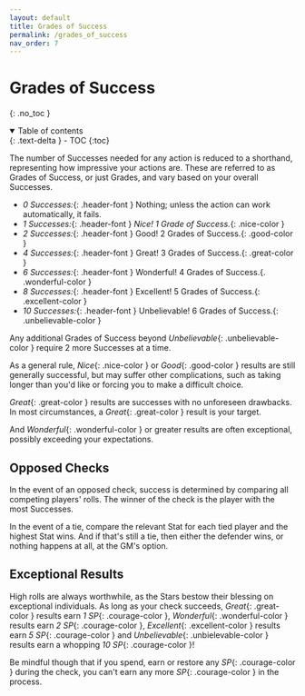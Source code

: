 ```yaml
---
layout: default
title: Grades of Success
permalink: /grades_of_success
nav_order: 7
---
```


# Grades of Success
{: .no_toc }

<details open markdown="block">
  <summary>
    Table of contents
  </summary>
  {: .text-delta }
- TOC
{:toc}
</details>

The number of Successes needed for any action is reduced to a shorthand, representing how impressive your actions are. These are referred to as Grades of Success, or just Grades, and vary based on your overall Successes.

- *0 Successes:*{: .header-font } Nothing; unless the action can work automatically, it fails.
- *1 Successes:*{: .header-font } *Nice! 1 Grade of Success.*{: .nice-color }
- *2 Successes:*{: .header-font } Good! 2 Grades of Success.{: .good-color }
- *4 Successes:*{: .header-font } Great! 3 Grades of Success.{: .great-color }
- *6 Successes:*{: .header-font } Wonderful! 4 Grades of Success.{. .wonderful-color }
- *8 Successes:*{: .header-font } Excellent! 5 Grades of Success.{: .excellent-color }
- *10 Successes:*{: .header-font } Unbelievable! 6 Grades of Success.{: .unbelievable-color }

Any additional Grades of Success beyond *Unbelievable*{: .unbelievable-color } require 2 more Successes at a time.

As a general rule, *Nice*{: .nice-color } or *Good*{: .good-color } results are still generally successful, but may suffer other complications, such as taking longer than you'd like or forcing you to make a difficult choice.

*Great*{: .great-color } results are successes with no unforeseen drawbacks. In most circumstances, a *Great*{: .great-color } result is your target.

And *Wonderful*{: .wonderful-color } or greater results are often exceptional, possibly exceeding your expectations.

## Opposed Checks

In the event of an opposed check, success is determined by comparing all competing players' rolls. The winner of the check is the player with the most Successes. 

In the event of a tie, compare the relevant Stat for each tied player and the highest Stat wins. And if that's still a tie, then either the defender wins, or nothing happens at all, at the GM's option.

## Exceptional Results

High rolls are always worthwhile, as the Stars bestow their blessing on exceptional individuals. As long as your check succeeds, *Great*{: .great-color } results earn *1 SP*{: .courage-color }, *Wonderful*{: .wonderful-color } results earn *2 SP*{: .courage-color }, *Excellent*{: .excellent-color } results earn *5 SP*{: .courage-color } and *Unbelievable*{: .unbielevable-color } results earn a whopping *10 SP*{: .courage-color }!

Be mindful though that if you spend, earn or restore any *SP*{: .courage-color } during the check, you can't earn any more *SP*{: .courage-color } in the process.
